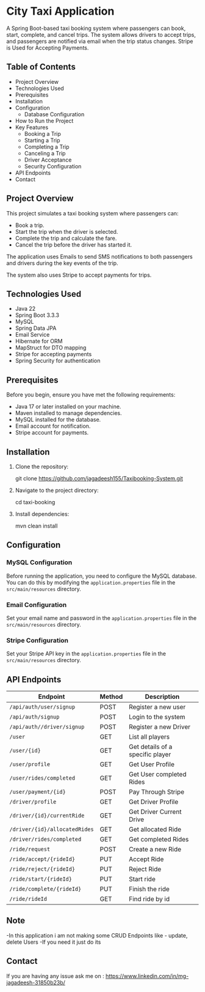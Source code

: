 # **City Taxi Application**

A Spring Boot-based taxi booking system where passengers can book, start, complete, and cancel trips. The system allows drivers to accept trips, and passengers are notified via email when the trip status changes. Stripe is Used for Accepting Payments.
 
## Table of Contents

- Project Overview
- Technologies Used
- Prerequisites
- Installation
- Configuration
  - Database Configuration
- How to Run the Project
- Key Features
  - Booking a Trip
  - Starting a Trip
  - Completing a Trip
  - Canceling a Trip
  - Driver Acceptance
  - Security Configuration
- API Endpoints
- Contact

## Project Overview

This project simulates a taxi booking system where passengers can:
- Book a trip.
- Start the trip when the driver is selected.
- Complete the trip and calculate the fare.
- Cancel the trip before the driver has started it.

The application uses Emails to send SMS notifications to both passengers and drivers during the key events of the trip.

The system also uses Stripe to accept payments for trips.


## Technologies Used

- Java 22
- Spring Boot 3.3.3
- MySQL
- Spring Data JPA
- Email Service
- Hibernate for ORM
- MapStruct for DTO mapping
- Stripe for accepting payments
- Spring Security for authentication

## Prerequisites

Before you begin, ensure you have met the following requirements:

- Java 17 or later installed on your machine.
- Maven installed to manage dependencies.
- MySQL installed for the database.
- Email account for notification.
- Stripe account for payments.

## Installation

1. Clone the repository:
   
   git clone https://github.com/jagadeesh155/Taxibooking-System.git

2. Navigate to the project directory:

   cd taxi-booking

3. Install dependencies:

   mvn clean install

## Configuration

### MySQL Configuration

Before running the application, you need to configure the MySQL database. You can do this by modifying the `application.properties` file in the `src/main/resources` directory.

### Email Configuration

Set your email name and password in the `application.properties` file in the `src/main/resources` directory.

### Stripe Configuration

Set your Stripe API key in the `application.properties` file in the `src/main/resources` directory.


## API Endpoints

| Endpoint                      | Method | Description                      |
|-------------------------------|--------|----------------------------------|
| `/api/auth/user/signup`       | POST   | Register a new user              |
| `/api/auth/signup`            | POST   | Login to the system              |
| `/api/auth//driver/signup`    | POST   | Register a new Driver            |
| `/user`                       | GET    | List all players                 |
| `/user/{id}`                  | GET    | Get details of a specific player |
| `/user/profile`               | GET    | Get User Profile                 |
| `/user/rides/completed`       | GET    | Get User completed Rides         |
| `/user/payment/{id}`          | POST   | Pay Through Stripe               |
| `/driver/profile`             | GET    | Get Driver Profile               |
| `/driver/{id}/currentRide`    | GET    | Get Driver Current Drive         |
| `/driver/{id}/allocatedRides` | GET    | Get allocated Ride               |
| `/driver/rides/completed`     | GET    | Get completed Rides              |
| `/ride/request`               | POST   | Create a new Ride                |
| `/ride/accept/{rideId}`       | PUT    | Accept Ride                      |
| `/ride/reject/{rideId}`       | PUT    | Reject Ride                      |
| `/ride/start/{rideId}`        | PUT    | Start ride                       |
| `/ride/complete/{rideId}`     | PUT    | Finish the ride                  |
| `/ride/rideId`                | GET    | Find ride by id                  |


## Note 

-In this application i am not making some CRUD Endpoints like - update, delete Users
-If you need it just do its

## Contact

If you are having any issue ask me on : https://www.linkedin.com/in/mg-jagadeesh-31850b23b/
